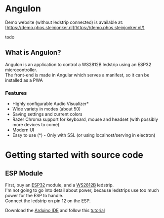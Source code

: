 # Angulon
Demo website (without ledstrip connected) is available at: [https://demo.phos.steinjonker.nl](https://demo.phos.steinjonker.nl/)

todo
## What is Angulon?

Angulon is an application to control a WS2812B ledstrip using an ESP32 microcontroller.  
The front-end is made in Angular which serves a manifest, so it can be installed as a PWA

### Features

- Highly configurable Audio Visualizer*
- Wide variety in modes (about 50)
- Saving settings and current colors
- Razer Chroma support for keyboard, mouse and headset (with possibly more devices to come)
- Modern UI
- Easy to use
  (*) - Only with SSL (or using localhost/serving in electron)

# Getting started with source code

## ESP Module

First, buy
an [ESP32](https://www.aliexpress.com/item/1005002440791883.html?spm=a2g0o.search0302.0.0.3e352a47YQNvj1&algo_pvid=null&algo_expid=null&btsid=2100bb4a16248086021948239eca57&ws_ab_test=searchweb0_0,searchweb201602_,searchweb201603_)
module, and
a [WS2812B](https://www.aliexpress.com/item/32682015405.html?spm=a2g0o.productlist.0.0.7da168dcDkZ1se&algo_pvid=abfd90ee-f9b5-4ada-997e-8332b024a105&algo_exp_id=abfd90ee-f9b5-4ada-997e-8332b024a105-0)
ledstrip.  
I'm not going to go into detail about power, because ledstrips use too much power for the ESP to handle.  
Connect the ledstrip on pin 12 on the ESP.

Download
the [Arduino IDE](https://randomnerdtutorials.com/installing-the-esp32-board-in-arduino-ide-windows-instructions/) and
follow this [tutorial](https://randomnerdtutorials.com/installing-the-esp32-board-in-arduino-ide-windows-instructions/)
